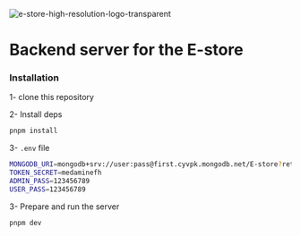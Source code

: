 
![e-store-high-resolution-logo-transparent](https://github.com/medaminefh/E-commerce_express_ts/assets/37845480/018845c9-bcd9-41e8-810a-dff5f3c384d8)
# Backend server for the E-store

### Installation

1- clone this repository

2- Install deps

```sh
pnpm install
```
3- `.env` file

```sh
MONGODB_URI=mongodb+srv://user:pass@first.cyvpk.mongodb.net/E-store?retryWrites=true&w=majority
TOKEN_SECRET=medaminefh
ADMIN_PASS=123456789
USER_PASS=123456789
```

3- Prepare and run the server

```sh
pnpm dev
```
